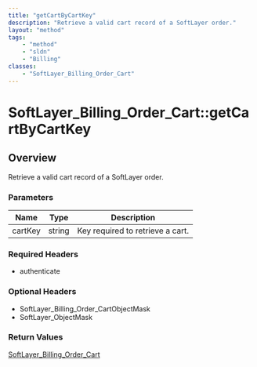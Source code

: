 ```yaml
---
title: "getCartByCartKey"
description: "Retrieve a valid cart record of a SoftLayer order."
layout: "method"
tags:
    - "method"
    - "sldn"
    - "Billing"
classes:
    - "SoftLayer_Billing_Order_Cart"
---
```

# SoftLayer_Billing_Order_Cart::getCartByCartKey
## Overview 
Retrieve a valid cart record of a SoftLayer order. 

### Parameters 
|Name | Type | Description |
| --- | --- | --- |
|cartKey| string| Key required to retrieve a cart.|


### Required Headers
* authenticate

### Optional Headers
* SoftLayer_Billing_Order_CartObjectMask
* SoftLayer_ObjectMask

### Return Values
<a href='/reference/datatypes/SoftLayer_Billing_Order_Cart'>SoftLayer_Billing_Order_Cart </a>


